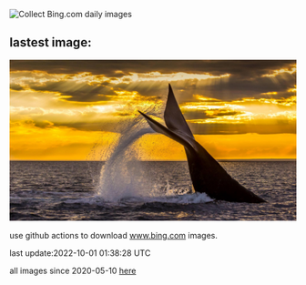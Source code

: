 ![Collect Bing.com daily images](https://github.com/counter2015/bing-daily-images/workflows/Collect%20Bing.com%20daily%20images/badge.svg)
## lastest image:
![](images/EubalaenaAustralis.jpg)

use github actions to download www.bing.com images.

last update:2022-10-01 01:38:28 UTC

all images since 2020-05-10 [here](https://github.com/counter2015/bing-daily-images/tree/master/images) 
